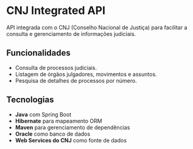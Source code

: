 # CNJ Integrated API

API integrada com o CNJ (Conselho Nacional de Justiça) para facilitar a consulta e gerenciamento de informações judiciais.

## Funcionalidades
- Consulta de processos judiciais.  
- Listagem de órgãos julgadores, movimentos e assuntos.  
- Pesquisa de detalhes de processos por número.

## Tecnologias
- **Java** com Spring Boot  
- **Hibernate** para mapeamento ORM  
- **Maven** para gerenciamento de dependências  
- **Oracle** como banco de dados  
- **Web Services do CNJ** como fonte de dados
